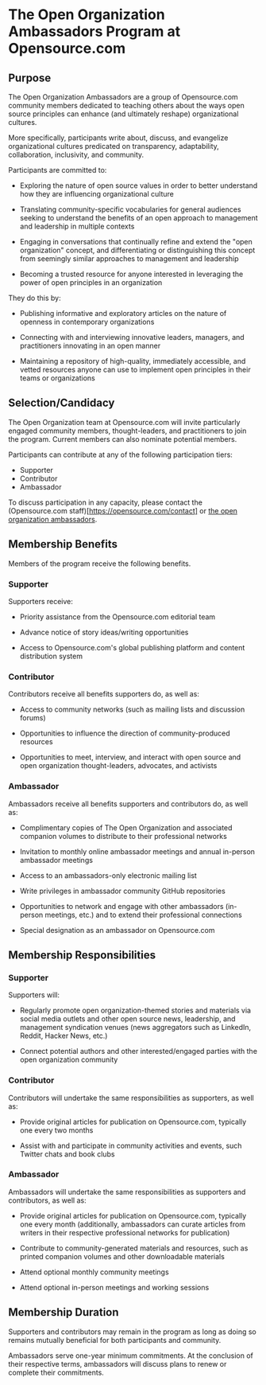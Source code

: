 # The Open Organization Ambassadors Program at Opensource.com

## Purpose

The Open Organization Ambassadors are a group of Opensource.com community members dedicated to teaching others about the ways open source principles can enhance (and ultimately reshape) organizational cultures.

More specifically, participants write about, discuss, and evangelize organizational cultures predicated on transparency, adaptability, collaboration, inclusivity, and community.

Participants are committed to:

* Exploring the nature of open source values in order to better understand how they are influencing organizational culture

* Translating community-specific vocabularies for general audiences seeking to understand the benefits of an open approach to management and leadership in multiple contexts

* Engaging in conversations that continually refine and extend the "open organization" concept, and differentiating or distinguishing this concept from seemingly similar approaches to management and leadership

* Becoming a trusted resource for anyone interested in leveraging the power of open principles in an organization

They do this by:

* Publishing informative and exploratory articles on the nature of openness in contemporary organizations

* Connecting with and interviewing innovative leaders, managers, and practitioners innovating in an open manner

* Maintaining a repository of high-quality, immediately accessible, and vetted resources anyone can use to implement open principles in their teams or organizations

## Selection/Candidacy

The Open Organization team at Opensource.com will invite particularly engaged community members, thought-leaders, and practitioners to join the program. Current members can also nominate potential members.

Participants can contribute at any of the following participation tiers:

* Supporter
* Contributor
* Ambassador

To discuss participation in any capacity, please contact the (Opensource.com staff)[https://opensource.com/contact] or [the open organization ambassadors](https://github.com/open-organization-ambassadors/).

## Membership Benefits

Members of the program receive the following benefits.

### Supporter

Supporters receive:

* Priority assistance from the Opensource.com editorial team

* Advance notice of story ideas/writing opportunities

* Access to Opensource.com's global publishing platform and content distribution system

### Contributor

Contributors receive all benefits supporters do, as well as:

* Access to community networks (such as mailing lists and discussion forums)

* Opportunities to influence the direction of community-produced resources

* Opportunities to meet, interview, and interact with open source and open organization thought-leaders, advocates, and activists

### Ambassador

Ambassadors receive all benefits supporters and contributors do, as well as:

* Complimentary copies of The Open Organization and associated companion volumes to distribute to their professional networks 

* Invitation to monthly online ambassador meetings and annual in-person ambassador meetings

* Access to an ambassadors-only electronic mailing list

* Write privileges in ambassador community GitHub repositories

* Opportunities to network and engage with other ambassadors (in-person meetings, etc.) and to extend their professional connections

* Special designation as an ambassador on Opensource.com

## Membership Responsibilities

### Supporter

Supporters will:

* Regularly promote open organization-themed stories and materials via social media outlets and other open source news, leadership, and management syndication venues (news aggregators such as LinkedIn, Reddit, Hacker News, etc.)

* Connect potential authors and other interested/engaged parties with the open organization community

### Contributor

Contributors will undertake the same responsibilities as supporters, as well as:

* Provide original articles for publication on Opensource.com, typically one every two months

* Assist with and participate in community activities and events, such Twitter chats and book clubs

### Ambassador

Ambassadors will undertake the same responsibilities as supporters and contributors, as well as:

* Provide original articles for publication on Opensource.com, typically one every month (additionally, ambassadors can curate articles from writers in their respective professional networks for publication)

* Contribute to community-generated materials and resources, such as printed companion volumes and other downloadable materials

* Attend optional monthly community meetings

* Attend optional in-person meetings and working sessions

## Membership Duration

Supporters and contributors may remain in the program as long as doing so remains mutually beneficial for both participants and community.

Ambassadors serve one-year minimum commitments. At the conclusion of their respective terms, ambassadors will discuss plans to renew or complete their commitments.
